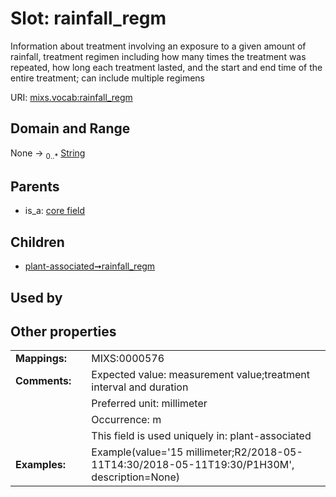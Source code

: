
# Slot: rainfall_regm


Information about treatment involving an exposure to a given amount of rainfall, treatment regimen including how many times the treatment was repeated, how long each treatment lasted, and the start and end time of the entire treatment; can include multiple regimens

URI: [mixs.vocab:rainfall_regm](https://w3id.org/mixs/vocab/rainfall_regm)


## Domain and Range

None &#8594;  <sub>0..\*</sub> [String](types/String.md)

## Parents

 *  is_a: [core field](core_field.md)

## Children

 *  [plant-associated➞rainfall_regm](plant_associated_rainfall_regm.md)

## Used by


## Other properties

|  |  |  |
| --- | --- | --- |
| **Mappings:** | | MIXS:0000576 |
| **Comments:** | | Expected value: measurement value;treatment interval and duration |
|  | | Preferred unit: millimeter |
|  | | Occurrence: m |
|  | | This field is used uniquely in: plant-associated |
| **Examples:** | | Example(value='15 millimeter;R2/2018-05-11T14:30/2018-05-11T19:30/P1H30M', description=None) |

